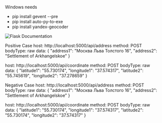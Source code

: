 
Windows needs
- pip install gevent --pre
- pip install auto-py-to-exe
- pip install yandex-geocoder

![Flask Documentation](https://user-images.githubusercontent.com/22582712/125488610-4fa0390e-ba2a-4239-9100-55dedf07b300.jpg)

Positive Case
host: http://localhost:5000/api/address
method: POST
bodyType: raw
data: {
    "address1": "Москва Льва Толстого 16",
    "address2": "Settlement of Arkhangelskoe"
}

host: http://localhost:5000/api/coordinate
method: POST
bodyType: raw
data: {
    "latitude1": "55.730174",
    "longitude1": "37.574317",
    "latitude2": "55.745619",
    "longitude2": "37.278659"
}

Negative Case
host: http://localhost:5000/api/address
method: POST
bodyType: raw
data: {
    "address1": "Москва Льва Толстого 16",
    "address2": "Settlement of Arkhangelskoe"
}

host: http://localhost:5000/api/coordinate
method: POST
bodyType: raw
data: {
    "latitude1": "55.730174",
    "longitude1": "37.574317",
    "latitude2": "55.730174",
    "longitude2": "37.574317"
}
